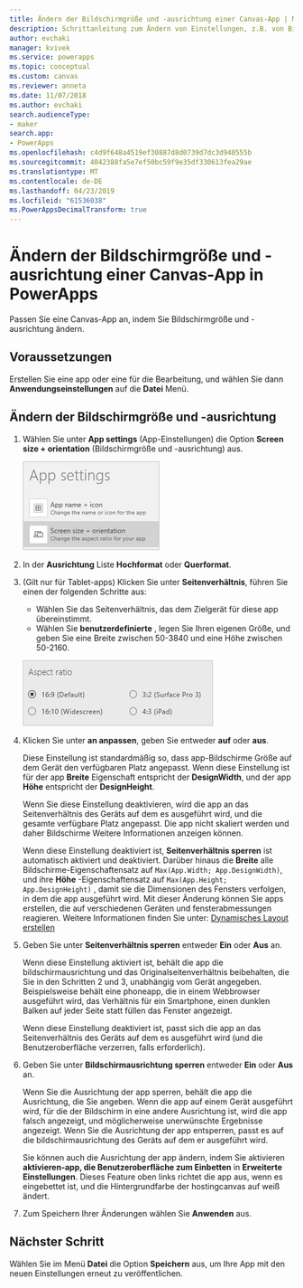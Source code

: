 ```yaml
---
title: Ändern der Bildschirmgröße und -ausrichtung einer Canvas-App | Microsoft-Dokumentation
description: Schrittanleitung zum Ändern von Einstellungen, z.B. von Bildschirmgröße und -ausrichtung einer Canvas-App in PowerApps
author: evchaki
manager: kvivek
ms.service: powerapps
ms.topic: conceptual
ms.custom: canvas
ms.reviewer: anneta
ms.date: 11/07/2018
ms.author: evchaki
search.audienceType:
- maker
search.app:
- PowerApps
ms.openlocfilehash: c4d9f648a4519ef30887d8d0739d7dc3d940555b
ms.sourcegitcommit: 4042388fa5e7ef50bc59f9e35df330613fea29ae
ms.translationtype: MT
ms.contentlocale: de-DE
ms.lasthandoff: 04/23/2019
ms.locfileid: "61536038"
ms.PowerAppsDecimalTransform: true
---
```

# <a name="change-screen-size-and-orientation-of-a-canvas-app-in-powerapps"></a>Ändern der Bildschirmgröße und -ausrichtung einer Canvas-App in PowerApps
Passen Sie eine Canvas-App an, indem Sie Bildschirmgröße und -ausrichtung ändern.

## <a name="prerequisites"></a>Voraussetzungen

Erstellen Sie eine app oder eine für die Bearbeitung, und wählen Sie dann **Anwendungseinstellungen** auf die **Datei** Menü.

## <a name="change-screen-size-and-orientation"></a>Ändern der Bildschirmgröße und -ausrichtung
1. Wählen Sie unter **App settings**  (App-Einstellungen) die Option **Screen size + orientation**  (Bildschirmgröße und -ausrichtung) aus.

    ![Option zum Ändern der Bildschirmgröße und -ausrichtung einer App](./media/set-aspect-ratio-portrait-landscape/size-orientation.png)

1. In der **Ausrichtung** Liste **Hochformat** oder **Querformat**.

1. (Gilt nur für Tablet-apps) Klicken Sie unter **Seitenverhältnis**, führen Sie einen der folgenden Schritte aus:

    - Wählen Sie das Seitenverhältnis, das dem Zielgerät für diese app übereinstimmt.
    - Wählen Sie **benutzerdefinierte** , legen Sie Ihren eigenen Größe, und geben Sie eine Breite zwischen 50-3840 und eine Höhe zwischen 50-2160.

    ![Ändern des Seitenverhältnisses einer Tablet-App](./media/set-aspect-ratio-portrait-landscape/aspect-tablet.png)
    
1. Klicken Sie unter **an anpassen**, geben Sie entweder **auf** oder **aus**.

    Diese Einstellung ist standardmäßig so, dass app-Bildschirme Größe auf dem Gerät den verfügbaren Platz angepasst. Wenn diese Einstellung ist für der app **Breite** Eigenschaft entspricht der **DesignWidth**, und der app **Höhe** entspricht der **DesignHeight**.

    Wenn Sie diese Einstellung deaktivieren, wird die app an das Seitenverhältnis des Geräts auf dem es ausgeführt wird, und die gesamte verfügbare Platz angepasst. Die app nicht skaliert werden und daher Bildschirme Weitere Informationen anzeigen können.

    Wenn diese Einstellung deaktiviert ist, **Seitenverhältnis sperren** ist automatisch aktiviert und deaktiviert. Darüber hinaus die **Breite** alle Bildschirme-Eigenschaftensatz auf `Max(App.Width; App.DesignWidth)`, und ihre **Höhe** -Eigenschaftensatz auf `Max(App.Height; App.DesignHeight)` , damit sie die Dimensionen des Fensters verfolgen, in dem die app ausgeführt wird. Mit dieser Änderung können Sie apps erstellen, die auf verschiedenen Geräten und fensterabmessungen reagieren. Weitere Informationen finden Sie unter: [Dynamisches Layout erstellen](create-responsive-layout.md)

1. Geben Sie unter **Seitenverhältnis sperren** entweder **Ein** oder **Aus** an.

    Wenn diese Einstellung aktiviert ist, behält die app die bildschirmausrichtung und das Originalseitenverhältnis beibehalten, die Sie in den Schritten 2 und 3, unabhängig vom Gerät angegeben. Beispielsweise behält eine phoneapp, die in einem Webbrowser ausgeführt wird, das Verhältnis für ein Smartphone, einen dunklen Balken auf jeder Seite statt füllen das Fenster angezeigt.

    Wenn diese Einstellung deaktiviert ist, passt sich die app an das Seitenverhältnis des Geräts auf dem es ausgeführt wird (und die Benutzeroberfläche verzerren, falls erforderlich).

1. Geben Sie unter **Bildschirmausrichtung sperren** entweder **Ein** oder **Aus** an.

    Wenn Sie die Ausrichtung der app sperren, behält die app die Ausrichtung, die Sie angeben. Wenn die app auf einem Gerät ausgeführt wird, für die der Bildschirm in eine andere Ausrichtung ist, wird die app falsch angezeigt, und möglicherweise unerwünschte Ergebnisse angezeigt. Wenn Sie die Ausrichtung der app entsperren, passt es auf die bildschirmausrichtung des Geräts auf dem er ausgeführt wird.

    Sie können auch die Ausrichtung der app ändern, indem Sie aktivieren **aktivieren-app, die Benutzeroberfläche zum Einbetten** in **Erweiterte Einstellungen**. Dieses Feature oben links richtet die app aus, wenn es eingebettet ist, und die Hintergrundfarbe der hostingcanvas auf weiß ändert.

1. Zum Speichern Ihrer Änderungen wählen Sie **Anwenden** aus.

## <a name="next-step"></a>Nächster Schritt
Wählen Sie im Menü **Datei** die Option **Speichern** aus, um Ihre App mit den neuen Einstellungen erneut zu veröffentlichen.